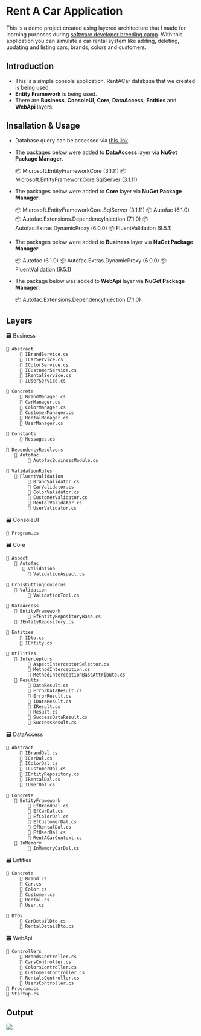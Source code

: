 # Rent A Car Application
This is a demo project created using layered architecture that I made for learning purposes during [software developer breeding camp](https://www.kodlama.io/p/yazilim-gelistirici-yetistirme-kampi). With this application you can simulate a car rental system like adding, deleting, updating and listing cars, brands, colors and customers.
## Introduction
* This is a simple console application. RentACar database that we created is being used.
* **Entity Framework** is being used.
* There are **Business**, **ConsoleUI**, **Core**, **DataAccess**, **Entities** and **WebApi** layers.
## Insallation & Usage
* Database query can be accessed via [this link](https://github.com/SerkanTarakci/Rent-A-Car-Application/tree/master/SqlQueries).
* The packages below were added to **DataAccess** layer via **NuGet Package Manager**.

     📦 Microsoft.EntityFrameworkCore (3.1.11)
     📦 Microsoft.EntityFrameworkCore.SqlServer (3.1.11)

* The packages below were added to **Core** layer via **NuGet Package Manager**.

     📦 Microsoft.EntityFrameworkCore.SqlServer (3.1.11)
     📦 Autofac (6.1.0)
     📦 Autofac.Extensions.DependencyInjection (7.1.0)
     📦 Autofac.Extras.DynamicProxy (6.0.0)
     📦 FluentValidation (9.5.1)

* The packages below were added to **Business** layer via **NuGet Package Manager**.

     📦 Autofac (6.1.0)
     📦 Autofac.Extras.DynamicProxy (6.0.0)
     📦 FluentValidation (9.5.1)

* The package below was added to **WebApi** layer via **NuGet Package Manager**.

     📦 Autofac.Extensions.DependencyInjection (7.1.0)

## Layers
🗃 Business

    📂 Abstract
         📃 IBrandService.cs
         📃 ICarService.cs
         📃 IColorService.cs
         📃 ICustomerService.cs
         📃 IRentalService.cs
         📃 IUserService.cs
         
    📂 Concrete
         📃 BrandManager.cs
         📃 CarManager.cs
         📃 ColorManager.cs
         📃 CustomerManager.cs
         📃 RentalManager.cs
         📃 UserManager.cs
         
    📂 Constants
         📃 Messages.cs        
         
    📂 DependencyResolvers
       📂 Autofac
            📃 AutofacBusinessModule.cs
         
    📂 ValidationRules
       📂 FluentValidation
            📃 BrandValidator.cs  
            📃 CarValidator.cs  
            📃 ColorValidator.cs  
            📃 CustomerValidator.cs  
            📃 RentalValidator.cs  
            📃 UserValidator.cs  
            
🗃 ConsoleUI

    📃 Program.cs            
            
🗃 Core

    📂 Aspect
       📂 Autofac
          📂 Validation
            📃 ValidationAspect.cs
         
    📂 CrossCuttingConcerns
       📂 Validation
            📃 ValidationTool.cs
            
    📂 DataAccess
       📂 EntityFramework
            📃 EfEntityRepositoryBase.cs
       📃 IEntityRepository.cs     
    
    📂 Entities
         📃 IDto.cs
         📃 IEntity.cs 
         
    📂 Utilities
       📂 Interceptors    
            📃 AspectInterceptorSelector.cs
            📃 MethodInterception.cs
            📃 MethodInterceptionBaseAttribute.cs
       📂 Results    
            📃 DataResult.cs
            📃 ErrorDataResult.cs
            📃 ErrorResult.cs
            📃 IDataResult.cs
            📃 IResult.cs
            📃 Result.cs
            📃 SuccessDataResult.cs
            📃 SuccessResult.cs
            
🗃 DataAccess

    📂 Abstract
         📃 IBrandDal.cs
         📃 ICarDal.cs
         📃 IColorDal.cs
         📃 ICustomerDal.cs
         📃 IEntityRepository.cs
         📃 IRentalDal.cs
         📃 IUserDal.cs

    📂 Concrete
       📂 EntityFramework
            📃 EfBrandDal.cs
            📃 EfCarDal.cs
            📃 EfColorDal.cs
            📃 EfCustomerDal.cs
            📃 EfRentalDal.cs
            📃 EfUserDal.cs
            📃 RentACarContext.cs
       📂 InMemory
            📃 InMemoryCarDal.cs

🗃 Entities    

    📂 Concrete
         📃 Brand.cs
         📃 Car.cs
         📃 Color.cs
         📃 Customer.cs
         📃 Rental.cs
         📃 User.cs
         
    📂 DTOs
         📃 CarDetailDto.cs
         📃 RentalDetailDto.cs

🗃 WebApi

    📂 Controllers
         📃 BrandsController.cs
         📃 CarsController.cs
         📃 ColorsController.cs
         📃 CustomersController.cs
         📃 RentalsController.cs
         📃 UsersController.cs
    📃 Program.cs
    📃 Startup.cs
## Output

![](https://cdn-images-1.medium.com/max/1200/1*9O2yDoMNel2g24HKCgok6A.png)





